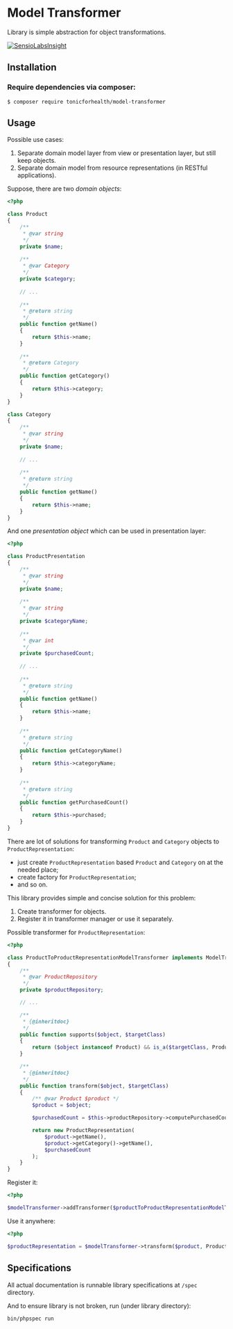 Model Transformer
=================

Library is simple abstraction for object transformations. 

[![SensioLabsInsight](https://insight.sensiolabs.com/projects/05f97462-af28-49db-92be-07f38f6a8e19/big.png)](https://insight.sensiolabs.com/projects/05f97462-af28-49db-92be-07f38f6a8e19)
   
Installation
------------
   
### Require dependencies via composer: 

```
$ composer require tonicforhealth/model-transformer
```
 
Usage 
-----
   
Possible use cases: 

1. Separate domain model layer from view or presentation layer, but still keep objects.
2. Separate domain model from resource representations (in RESTful applications).

Suppose, there are two *domain objects*:
 
```php
<?php 

class Product 
{
    /**
     * @var string
     */ 
    private $name; 
    
    /**
     * @var Category
     */
    private $category;
    
    // ... 
    
    /**
     * @return string
     */
    public function getName()
    {
        return $this->name;
    }
    
    /**
     * @return Category
     */
    public function getCategory()
    {
        return $this->category;
    }
}

class Category 
{
    /**
     * @var string
     */ 
    private $name; 
    
    // ... 
    
    /**
     * @return string
     */
    public function getName()
    {
        return $this->name;
    }
}
```

And one *presentation object* which can be used in presentation layer: 

```php
<?php 

class ProductPresentation
{
    /**
     * @var string
     */ 
    private $name;
     
    /**
     * @var string
     */
    private $categoryName;
    
    /**
     * @var int
     */
    private $purchasedCount;
    
    // ... 
    
    /**
     * @return string
     */
    public function getName()
    {
        return $this->name;
    }
    
    /**
     * @return string
     */
    public function getCategoryName()
    {
        return $this->categoryName;
    }
    
    /**
     * @return string
     */
    public function getPurchasedCount()
    {
        return $this->purchased;
    }    
}
```

There are lot of solutions for transforming `Product` and `Category` objects to `ProductRepresentation`: 

- just create `ProductRepresentation` based `Product` and `Category` on at the needed place;
- create factory for `ProductRepresentation`;
- and so on. 

This library provides simple and concise solution for this problem: 

1. Create transformer for objects.
2. Register it in transformer manager or use it separately.
 
Possible transformer for `ProductRepresentation`: 

```php
<?php

class ProductToProductRepresentationModelTransformer implements ModelTransformerInterface
{
	/**
	 * @var ProductRepository
	 */
	private $productRepository;

	// ...

    /**
     * {@inheritdoc}
     */
    public function supports($object, $targetClass)
    {
        return ($object instanceof Product) && is_a($targetClass, ProductRepresentation::class, true);
    }

    /**
     * {@inheritdoc}
     */
    public function transform($object, $targetClass)
    {
    	/** @var Product $product */
    	$product = $object;

    	$purchasedCount = $this->productRepository->computePurchasedCount($product);

    	return new ProductRepresentation(
    		$product->getName(),
    		$product->getCategory()->getName(), 
    		$purchasedCount
    	);
    }
}
```

Register it: 

```php
<?php

$modelTransformer->addTransformer($productToProductRepresentationModelTransformer);
```

Use it anywhere: 

```php
<?php

$productRepresentation = $modelTransformer->transform($product, ProductRepresentation::class);
```

Specifications
--------------

All actual documentation is runnable library specifications at `/spec` directory. 

And to ensure library is not broken, run (under library directory):

```
bin/phpspec run
```



